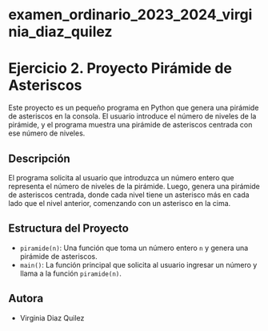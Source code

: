 # examen_ordinario_2023_2024_virginia_diaz_quilez
# Ejercicio 2. Proyecto Pirámide de Asteriscos

Este proyecto es un pequeño programa en Python que genera una pirámide de asteriscos en la consola. El usuario introduce el número de niveles de la pirámide, y el programa muestra una pirámide de asteriscos centrada con ese número de niveles.

## Descripción

El programa solicita al usuario que introduzca un número entero que representa el número de niveles de la pirámide. Luego, genera una pirámide de asteriscos centrada, donde cada nivel tiene un asterisco más en cada lado que el nivel anterior, comenzando con un asterisco en la cima.

## Estructura del Proyecto

- `piramide(n)`: Una función que toma un número entero `n` y genera una pirámide de asteriscos.
- `main()`: La función principal que solicita al usuario ingresar un número y llama a la función `piramide(n)`.

## Autora

-  Virginia Diaz Quilez

